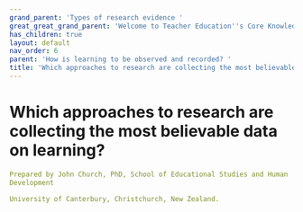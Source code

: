 ```yaml
---
grand_parent: 'Types of research evidence '
great_great_grand_parent: 'Welcome to Teacher Education''s Core Knowledge and Skills.'
has_children: true
layout: default
nav_order: 6
parent: 'How is learning to be observed and recorded? '
title: 'Which approaches to research are collecting the most believable data on learning? '
---
```

# Which approaches to research are collecting the most believable data on learning?


```yaml
Prepared by John Church, PhD, School of Educational Studies and Human
Development

University of Canterbury, Christchurch, New Zealand.
```



